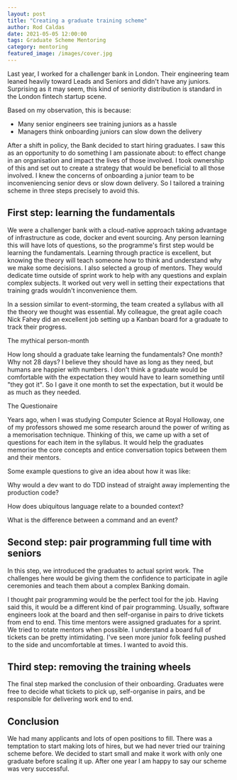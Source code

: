 ```yaml
---
layout: post
title: "Creating a graduate training scheme"
author: Rod Caldas
date: 2021-05-05 12:00:00
tags: Graduate Scheme Mentoring
category: mentoring
featured_image: /images/cover.jpg
---
```


Last year, I worked for a challenger bank in London. Their engineering team leaned heavily toward Leads and Seniors and didn't have any juniors. Surprising as it may seem, this kind of seniority distribution is standard in the London fintech startup scene. 

Based on my observation, this is because:

- Many senior engineers see training juniors as a hassle
- Managers think onboarding juniors can slow down the delivery

After a shift in policy, the Bank decided to start hiring graduates. I saw this as an opportunity to do something I am passionate about: to effect change in an organisation and impact the lives of those involved. I took ownership of this and set out to create a strategy that would be beneficial to all those involved. I knew the concerns of onboarding a junior team to be inconveniencing senior devs or slow down delivery. So I tailored a training scheme in three steps precisely to avoid this.

## First step: learning the fundamentals

We were a challenger bank with a cloud-native approach taking advantage of infrastructure as code, docker and event sourcing. Any person learning this will have lots of questions, so the programme's first step would be learning the fundamentals. Learning through practice is excellent, but knowing the theory will teach someone how to think and understand why we make some decisions. I also selected a group of mentors. They would dedicate time outside of sprint work to help with any questions and explain complex subjects. It worked out very well in setting their expectations that training grads wouldn't inconvenience them.

In a session similar to event-storming, the team created a syllabus with all the theory we thought was essential. My colleague, the great agile coach Nick Fahey did an excellent job setting up a Kanban board for a graduate to track their progress.

The mythical person-month

How long should a graduate take learning the fundamentals? One month? Why not 28 days? I believe they should have as long as they need, but humans are happier with numbers. I don't think a graduate would be comfortable with the expectation they would have to learn something until "they got it". So I gave it one month to set the expectation, but it would be as much as they needed.

The Questionaire

Years ago, when I was studying Computer Science at Royal Holloway, one of my professors showed me some research around the power of writing as a memorisation technique. Thinking of this, we came up with a set of questions for each item in the syllabus. It would help the graduates memorise the core concepts and entice conversation topics between them and their mentors.

Some example questions to give an idea about how it was like:

Why would a dev want to do TDD instead of straight away implementing the production code?

How does ubiquitous language relate to a bounded context?

What is the difference between a command and an event?

## Second step: pair programming full time with seniors

In this step, we introduced the graduates to actual sprint work. The challenges here would be giving them the confidence to participate in agile ceremonies and teach them about a complex Banking domain. 

I thought pair programming would be the perfect tool for the job. Having said this, it would be a different kind of pair programming. Usually, software engineers look at the board and then self-organise in pairs to drive tickets from end to end. This time mentors were assigned graduates for a sprint. We tried to rotate mentors when possible. I understand a board full of tickets can be pretty intimidating. I've seen more junior folk feeling pushed to the side and uncomfortable at times. I wanted to avoid this.

## Third step: removing the training wheels

The final step marked the conclusion of their onboarding. Graduates were free to decide what tickets to pick up, self-organise in pairs, and be responsible for delivering work end to end.

## Conclusion

We had many applicants and lots of open positions to fill. There was a temptation to start making lots of hires, but we had never tried our training scheme before. We decided to start small and make it work with only one graduate before scaling it up. After one year I am happy to say our scheme was very successful.
